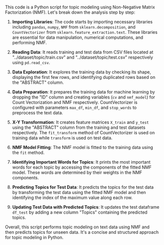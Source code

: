 This code is a Python script for topic modeling using Non-Negative Matrix Factorization (NMF). Let's break down the analysis step by step:

1. **Importing Libraries**: The code starts by importing necessary libraries including `pandas`, `numpy`, `NMF` from `sklearn.decomposition`, and `CountVectorizer` from `sklearn.feature_extraction.text`. These libraries are essential for data manipulation, numerical computations, and performing NMF.

2. **Reading Data**: It reads training and test data from CSV files located at "../dataset/topic/train.csv" and "../dataset/topic/test.csv" respectively using `pd.read_csv`.

3. **Data Exploration**: It explores the training data by checking its shape, displaying the first few rows, and identifying duplicated rows based on the "ABSTRACT" column.

4. **Data Preparation**: It prepares the training data for machine learning by dropping the "ID" column and creating variables (`cv` and `nmf_model`) for Count Vectorization and NMF respectively. CountVectorizer is configured with parameters `max_df`, `min_df`, and `stop_words` to preprocess the text data.

5. **X-Y Transformation**: It creates feature matrices `X_train` and `y_test` using the "ABSTRACT" column from the training and test datasets respectively. The `fit_transform` method of CountVectorizer is used on training data while `transform` is used on test data.

6. **NMF Model Fitting**: The NMF model is fitted to the training data using the `fit` method.

7. **Identifying Important Words for Topics**: It prints the most important words for each topic by accessing the components of the fitted NMF model. These words are determined by their weights in the NMF components.

8. **Predicting Topics for Test Data**: It predicts the topics for the test data by transforming the test data using the fitted NMF model and then identifying the index of the maximum value along each row.

9. **Updating Test Data with Predicted Topics**: It updates the test dataframe `df_test` by adding a new column "Topics" containing the predicted topics.

Overall, this script performs topic modeling on text data using NMF and then predicts topics for unseen data. It's a concise and structured approach for topic modeling in Python.